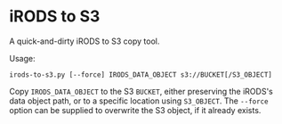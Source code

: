 # iRODS to S3

A quick-and-dirty iRODS to S3 copy tool.

Usage:

    irods-to-s3.py [--force] IRODS_DATA_OBJECT s3://BUCKET[/S3_OBJECT]

Copy `IRODS_DATA_OBJECT` to the S3 `BUCKET`, either preserving the
iRODS's data object path, or to a specific location using `S3_OBJECT`.
The `--force` option can be supplied to overwrite the S3 object, if it
already exists.
